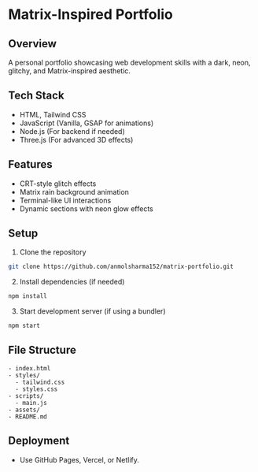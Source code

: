 # Matrix-Inspired Portfolio

## Overview
A personal portfolio showcasing web development skills with a dark, neon, glitchy, and Matrix-inspired aesthetic.

## Tech Stack
- HTML, Tailwind CSS
- JavaScript (Vanilla, GSAP for animations)
- Node.js (For backend if needed)
- Three.js (For advanced 3D effects)

## Features
- CRT-style glitch effects
- Matrix rain background animation
- Terminal-like UI interactions
- Dynamic sections with neon glow effects

## Setup
1. Clone the repository
```sh
git clone https://github.com/anmolsharma152/matrix-portfolio.git
```
2. Install dependencies (if needed)
```sh
npm install
```
3. Start development server (if using a bundler)
```sh
npm start
```

## File Structure
```
- index.html
- styles/
  - tailwind.css
  - styles.css
- scripts/
  - main.js
- assets/
- README.md
```

## Deployment
- Use GitHub Pages, Vercel, or Netlify.

